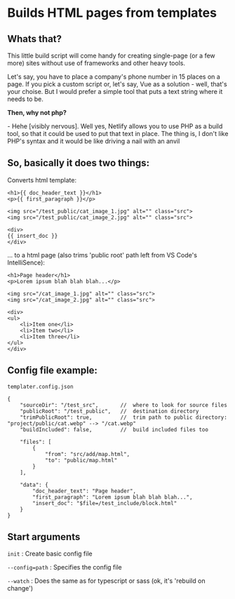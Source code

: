 # Builds HTML pages from templates

## Whats that?

This little build script will come handy for creating single-page (or a few more) sites without use of frameworks and other heavy tools.

Let's say, you have to place a company's phone number in 15 places on a page. If you pick a custom script or, let's say, Vue as a solution - well, that's your choise. But I would prefer a simple tool that puts a text string where it needs to be.

**Then, why not php?**

 \- Hehe \[visibly nervous\]. Well yes, Netlify allows you to use PHP as a build tool, so that it could be used to put that text in place. The thing is, I don't like PHP's syntax and it would be like driving a nail with an anvil

## So, basically it does two things:

Converts html template:
```
<h1>{{ doc_header_text }}</h1>
<p>{{ first_paragraph }}</p>

<img src="/test_public/cat_image_1.jpg" alt="" class="src">
<img src="/test_public/cat_image_2.jpg" alt="" class="src">

<div>
{{ insert_doc }}
</div>
```

... to a html page (also trims 'public root' path left from VS Code's IntelliSence):
```
<h1>Page header</h1>
<p>Lorem ipsum blah blah blah...</p>

<img src="/cat_image_1.jpg" alt="" class="src">
<img src="/cat_image_2.jpg" alt="" class="src">

<div>
<ul>
	<li>Item one</li>
	<li>Item two</li>
	<li>Item three</li>
</ul>
</div>
```

## Config file example:

	templater.config.json
```
{
	"sourceDir": "/test_src",		//	where to look for source files
	"publicRoot": "/test_public",	//	destination directory
	"trimPublicRoot": true,			//	trim path to public directory: "project/public/cat.webp" --> "/cat.webp"
	"buildIncluded": false,			//	build included files too

	"files": [
		{
			"from": "src/add/map.html",
			"to": "public/map.html"
		}
	],

	"data": {
		"doc_header_text": "Page header",
		"first_paragraph": "Lorem ipsum blah blah blah...",
		"insert_doc": "$file=/test_include/block.html"
	}
}
```

## Start arguments

`init`	: Create basic config file

`--config=path` : Specifies the config file

`--watch` : Does the same as for typescript or sass (ok, it's 'rebuild on change')
